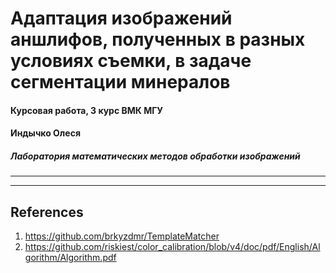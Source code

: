 # Адаптация изображений аншлифов, полученных в разных условиях съемки, в задаче сегментации минералов
#### Курсовая работа, 3 курс ВМК МГУ
#### Индычко Олеся
##### Лаборатория математических методов обработки изображений
---




---
## References
1. https://github.com/brkyzdmr/TemplateMatcher
2. https://github.com/riskiest/color_calibration/blob/v4/doc/pdf/English/Algorithm/Algorithm.pdf
